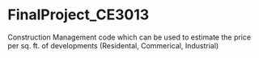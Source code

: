 # FinalProject_CE3013
Construction Management code which can be used to estimate the price per sq. ft. of developments (Residental, Commerical, Industrial)
